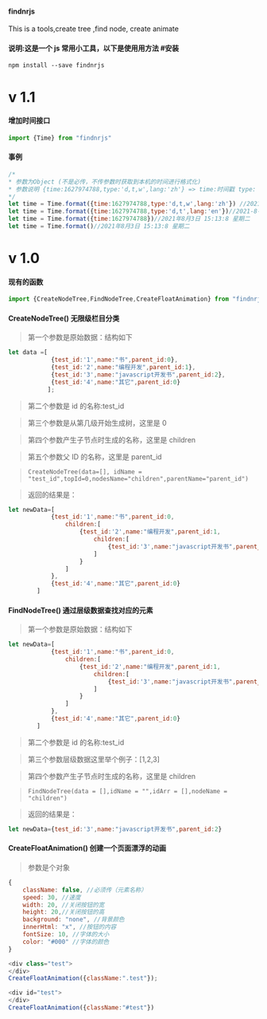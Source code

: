 #### findnrjs

This is a tools,create tree ,find node, create animate

#### 说明:这是一个 js 常用小工具，以下是使用用方法 #安装

`npm install --save findnrjs`

# v  1.1

#### 增加时间接口

```js
import {Time} from "findnrjs"
```

#### 事例

```js
/*
* 参数为Object (不是必传，不传参数时获取到本机的时间进行格式化)
* 参数说明 {time:1627974788,type:'d,t,w',lang:'zh'} => time:时间戳 type: d 代表日期 ，t代表时间 ,w代表星期 lang: zh 代表中文字 en是-
*/
let time = Time.format({time:1627974788,type:'d,t,w',lang:'zh'}) //2021年8月3日 15:13:8 星期二
let time = Time.format({time:1627974788,type:'d,t',lang:'en'})//2021-8-3 15:13:8
let time = Time.format({time:1627974788})//2021年8月3日 15:13:8 星期二
let time = Time.format()//2021年8月3日 15:13:8 星期二
```



# v  1.0

#### 现有的函数

```js
import {CreateNodeTree,FindNodeTree,CreateFloatAnimation} from "findnrjs"
```



#### CreateNodeTree() 无限级栏目分类

> 第一个参数是原始数据：结构如下

```js
let data =[
            {test_id:'1',name:"书",parent_id:0},
            {test_id:'2',name:"编程开发",parent_id:1},
            {test_id:'3',name:"javascript开发书",parent_id:2},
            {test_id:'4',name:"其它",parent_id:0}
           ];
```

> 第二个参数是 id 的名称:test_id

> 第三个参数是从第几级开始生成树，这里是 0

> 第四个参数产生子节点时生成的名称，这里是 children

> 第五个参数父 ID 的名称，这里是 parent_id

> `CreateNodeTree(data=[], idName = "test_id",topId=0,nodesName="children",parentName="parent_id")`

> 返回的结果是：

```js
let newData=[
            {test_id:'1',name:"书",parent_id:0,
                children:[
                    {test_id:'2',name:"编程开发",parent_id:1,
                        children:[
                            {test_id:'3',name:"javascript开发书",parent_id:2}
                        ]
                    }
                ]
            },
            {test_id:'4',name:"其它",parent_id:0}
        ]
```

#### FindNodeTree() 通过层级数据查找对应的元素

> 第一个参数是原始数据：结构如下

```js
let newData=[
            {test_id:'1',name:"书",parent_id:0,
                children:[
                    {test_id:'2',name:"编程开发",parent_id:1,
                        children:[
                            {test_id:'3',name:"javascript开发书",parent_id:2}
                        ]
                    }
                ]
            },
            {test_id:'4',name:"其它",parent_id:0}
        ]
```

> 第二个参数是 id 的名称:test_id

> 第三个参数层级数据这里举个例子：[1,2,3]

> 第四个参数产生子节点时生成的名称，这里是 children

> `FindNodeTree(data = [],idName = "",idArr = [],nodeName = "children")`

> 返回的结果是：

```js
let newData={test_id:'3',name:"javascript开发书",parent_id:2}
```

#### CreateFloatAnimation() 创建一个页面漂浮的动画

> 参数是个对象

```js
{
    className: false, //必须传（元素名称）
    speed: 30, //速度
    width: 20, //关闭按钮的宽
    height: 20,//关闭按钮的高
    background: "none", //背景颜色
    innerHtml: "x", //按钮的内容
    fontSize: 10, //字体的大小
    color: "#000" //字体的颜色
}
```

```js
<div class="test">
</div>
CreateFloatAnimation({className:".test"});
```

```js
<div id="test">
</div>
CreateFloatAnimation({className:"#test"})
```
